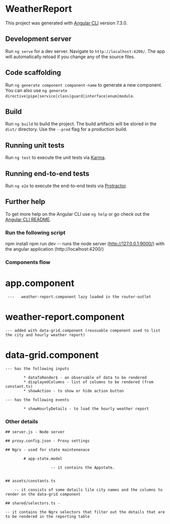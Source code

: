 # WeatherReport

This project was generated with [Angular CLI](https://github.com/angular/angular-cli) version 7.3.0.

## Development server

Run `ng serve` for a dev server. Navigate to `http://localhost:4200/`. The app will automatically reload if you change any of the source files.

## Code scaffolding

Run `ng generate component component-name` to generate a new component. You can also use `ng generate directive|pipe|service|class|guard|interface|enum|module`.

## Build

Run `ng build` to build the project. The build artifacts will be stored in the `dist/` directory. Use the `--prod` flag for a production build.

## Running unit tests

Run `ng test` to execute the unit tests via [Karma](https://karma-runner.github.io).

## Running end-to-end tests

Run `ng e2e` to execute the end-to-end tests via [Protractor](http://www.protractortest.org/).

## Further help

To get more help on the Angular CLI use `ng help` or go check out the [Angular CLI README](https://github.com/angular/angular-cli/blob/master/README.md).




### Run the following script

npm install
npm run dev -- runs the node server (http://127.0.0.1:9000/) with the angular application (http://localhost:4200/)

### Components flow

   # app.component 

     ---   weather-report.component lazy loaded in the router-outlet

   # weather-report.component 

    --- added with data-grid.component (reusuable component used to list the city and hourly weather report)

   # data-grid.component 

    --- has the following inputs 

            * dataToRender$ - an observable of data to be rendered
            * displayedColumns - list of columns to be rendered (from constant.ts)
            * showAction - to show or hide action button

    --- has the following events

            * showHourlyDetails - to load the hourly weather report


### Other details

    ## server.js - Node server

    ## proxy.config.json - Proxy settings

    ## Ngrx - used for state maintenenace

            # app-state.model

                        -- it contains the Appstate.
                        

    ## assets/constants.ts
    
        -- it consists of some details lile city names and the columns to render on the data-grid component
    
    ## shared/selectors.ts - 

    -- it contains the Ngrx selectors that filter out the details that are to be rendered in the reporting table
